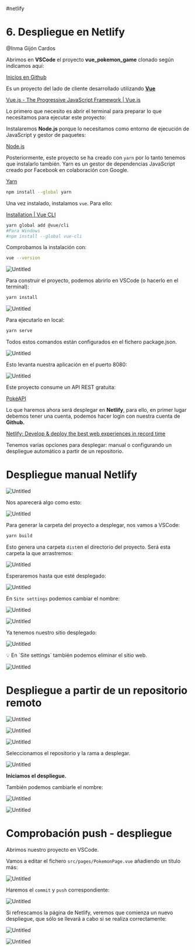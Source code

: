 #netlify

# 6. Despliegue en Netlify

@Inma Gijón Cardos 

Abrimos en **VSCode** el proyecto **vue_pokemon_game** clonado según indicamos aquí:

[Inicios en Github](https://www.notion.so/Inicios-en-Github-1413b39a744f4d33afd76e17d36bcf18#fd49653b78e647abbb0b1adf96401fbe)

Es un proyecto del lado de cliente desarrollado utilizando **[Vue](https://vuejs.org/)**

[Vue.js - The Progressive JavaScript Framework | Vue.js](https://vuejs.org/)

Lo primero que necesito es abrir el terminal para preparar lo que necesitamos para ejecutar este proyecto:

Instalaremos **Node.js** porque lo necesitamos como entorno de ejecución de JavaScript y gestor de paquetes:

[Node.js](https://nodejs.org/es/)

Posteriormente, este proyecto se ha creado con `yarn` por lo tanto tenemos que instalarlo también. Yarn es un gestor de dependencias JavaScript creado por Facebook en colaboración con Google.

[Yarn](https://classic.yarnpkg.com/lang/en/docs/install/#mac-stable)

```bash
npm install --global yarn
```

Una vez instalado, instalamos `vue`. Para ello:

[Installation | Vue CLI](https://cli.vuejs.org/guide/installation.html)

```bash
yarn global add @vue/cli
#Para Windows
#npm install --global vue-cli
```

Comprobamos la instalación con:

```bash
vue --version
```

![Untitled](400%20🌋%20Implantación%20de%20aplicaciones%20web/6%20Despliegue%20en%20Netlify/Untitled.png)

Para construir el proyecto, podemos abrirlo en VSCode (o hacerlo en el terminal):

```bash
yarn install
```

![Untitled](400%20🌋%20Implantación%20de%20aplicaciones%20web/6%20Despliegue%20en%20Netlify/Untitled%201.png)

Para ejecutarlo en local:

```bash
yarn serve
```

Todos estos comandos están configurados en el fichero package.json.

![Untitled](400%20🌋%20Implantación%20de%20aplicaciones%20web/6%20Despliegue%20en%20Netlify/Untitled%202.png)

Esto levanta nuestra aplicación en el puerto 8080:

![Untitled](400%20🌋%20Implantación%20de%20aplicaciones%20web/6%20Despliegue%20en%20Netlify/Untitled%203.png)

Este proyecto consume un API REST gratuita:

[PokéAPI](https://pokeapi.co/)

Lo que haremos ahora será desplegar en **Netlify**, para ello, en primer lugar debemos tener una cuenta, podemos hacer login con nuestra cuenta de **Github.**

[Netlify: Develop & deploy the best web experiences in record time](https://www.netlify.com/)

Tenemos varias opciones para desplegar: manual o configurando un despliegue automático a partir de un repositorio.

# Despliegue manual Netlify

![Untitled](400%20🌋%20Implantación%20de%20aplicaciones%20web/6%20Despliegue%20en%20Netlify/Untitled%204.png)

Nos aparecerá algo como esto:

![Untitled](400%20🌋%20Implantación%20de%20aplicaciones%20web/6%20Despliegue%20en%20Netlify/Untitled%205.png)

Para generar la carpeta del proyecto a desplegar, nos vamos a VSCode:

```bash
yarn build
```

Esto genera una carpeta `dist`en el directorio del proyecto. Será esta carpeta la que arrastremos:

![Untitled](400%20🌋%20Implantación%20de%20aplicaciones%20web/6%20Despliegue%20en%20Netlify/Untitled%206.png)

Esperaremos hasta que esté desplegado:

![Untitled](400%20🌋%20Implantación%20de%20aplicaciones%20web/6%20Despliegue%20en%20Netlify/Untitled%207.png)

En `Site settings` podemos cambiar el nombre:

![Untitled](400%20🌋%20Implantación%20de%20aplicaciones%20web/6%20Despliegue%20en%20Netlify/Untitled%208.png)

![Untitled](400%20🌋%20Implantación%20de%20aplicaciones%20web/6%20Despliegue%20en%20Netlify/Untitled%209.png)

Ya tenemos nuestro sitio desplegado:

![Untitled](400%20🌋%20Implantación%20de%20aplicaciones%20web/6%20Despliegue%20en%20Netlify/Untitled%2010.png)

<aside>
💡 En `Site settings` también podemos eliminar el sitio web.

</aside>

![Untitled](400%20🌋%20Implantación%20de%20aplicaciones%20web/6%20Despliegue%20en%20Netlify/Untitled%2011.png)

# Despliegue a partir de un repositorio remoto

![Untitled](400%20🌋%20Implantación%20de%20aplicaciones%20web/6%20Despliegue%20en%20Netlify/Untitled%2012.png)

![Untitled](400%20🌋%20Implantación%20de%20aplicaciones%20web/6%20Despliegue%20en%20Netlify/Untitled%2013.png)

![Untitled](400%20🌋%20Implantación%20de%20aplicaciones%20web/6%20Despliegue%20en%20Netlify/Untitled%2014.png)

Seleccionamos el repositorio y la rama a desplegar.

![Untitled](400%20🌋%20Implantación%20de%20aplicaciones%20web/6%20Despliegue%20en%20Netlify/Untitled%2015.png)

**Iniciamos el despliegue.**

También podemos cambiarle el nombre:

![Untitled](400%20🌋%20Implantación%20de%20aplicaciones%20web/6%20Despliegue%20en%20Netlify/Untitled%2016.png)

![Untitled](400%20🌋%20Implantación%20de%20aplicaciones%20web/6%20Despliegue%20en%20Netlify/Untitled%2017.png)

# Comprobación push - despliegue

Abrimos nuestro proyecto en VSCode.

Vamos a editar el fichero `src/pages/PokemonPage.vue` añadiendo un título más:

![Untitled](400%20🌋%20Implantación%20de%20aplicaciones%20web/6%20Despliegue%20en%20Netlify/Untitled%2018.png)

Haremos el `commit` y `push` correspondiente:

![Untitled](400%20🌋%20Implantación%20de%20aplicaciones%20web/6%20Despliegue%20en%20Netlify/Untitled%2019.png)

Si refrescamos la página de Netlify, veremos que comienza un nuevo despliegue, que sólo se llevará a cabo si se realiza correctamente:

![Untitled](400%20🌋%20Implantación%20de%20aplicaciones%20web/6%20Despliegue%20en%20Netlify/Untitled%2020.png)

![Untitled](400%20🌋%20Implantación%20de%20aplicaciones%20web/6%20Despliegue%20en%20Netlify/Untitled%2021.png)